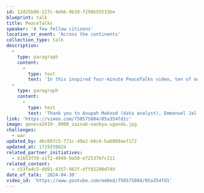```yaml
---
id: 12d25b96-227c-4eb6-9b38-f298b55533be
blueprint: talk
title: PeaceTalks
speaker: 'A few fellow citizens'
location_or_event: 'Across the continents'
collection_type: talk
description:
  -
    type: paragraph
    content:
      -
        type: text
        text: 'In this inspired four-minute PeaceTalks video, ten of our fellow riders on Earth call with clarity and respect for a world of peace. As their words and body language indicate, ending war is not only necessary; it is also possible.'
  -
    type: paragraph
    content:
      -
        type: text
        text: 'Thank you to Anupah Makood (data analyst), Emmanuel Jal (recording artist and actor), Greg Boyle (social entrepreneur), Estelle Baroung Hughes (educational leader and artist), Lionel Aeschlimann (finance CEO), Aya Mohammed Abdullah (refugee advocate), Diwele Molale Lubi (artistic director and choreographer), Hyung Joon Won (musician and concertmaster), Jihyo Kim (violinist), and Noam Shuster (comedian).'
link: 'https://vimeo.com/750575884/05a354fd1c'
image: geneva2019-_0000_zainab-nankya-uganda.jpg
challenges:
  - war
updated_by: 46c097c5-771c-49e2-b8c6-ba6009ae7172
updated_at: 1719339824
related_partner_initiatives:
  - 61653f39-a1f2-4949-9a50-e72537bfc211
related_content:
  - c53fa4c5-dd91-4357-982f-dffd2296d749
date_of_talk: '2024-04-30'
video_id: 'https://www.youtube.com/embed/750575884/05a354fd1'
---
```

